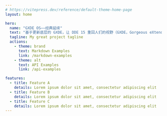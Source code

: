 ```yaml
---
# https://vitepress.dev/reference/default-theme-home-page
layout: home

hero:
  name: "GXDE OS——经典延续"
  text: "基于更新底层的 GXDE，让 DDE 15 重回人们的视野（GXDE，Gorgeous eXtended Deepin Environment）"
  tagline: My great project tagline
  actions:
    - theme: brand
      text: Markdown Examples
      link: /markdown-examples
    - theme: alt
      text: API Examples
      link: /api-examples

features:
  - title: Feature A
    details: Lorem ipsum dolor sit amet, consectetur adipiscing elit
  - title: Feature B
    details: Lorem ipsum dolor sit amet, consectetur adipiscing elit
  - title: Feature C
    details: Lorem ipsum dolor sit amet, consectetur adipiscing elit
---
```


